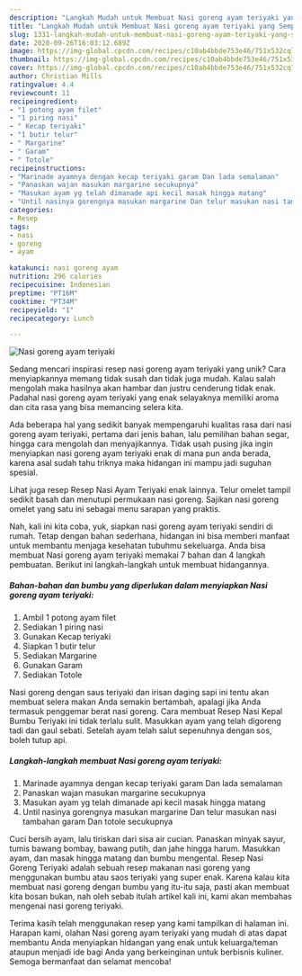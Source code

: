 ```yaml
---
description: "Langkah Mudah untuk Membuat Nasi goreng ayam teriyaki yang Sempurna"
title: "Langkah Mudah untuk Membuat Nasi goreng ayam teriyaki yang Sempurna"
slug: 1331-langkah-mudah-untuk-membuat-nasi-goreng-ayam-teriyaki-yang-sempurna
date: 2020-09-26T16:03:12.689Z
image: https://img-global.cpcdn.com/recipes/c10ab4bbde753e46/751x532cq70/nasi-goreng-ayam-teriyaki-foto-resep-utama.jpg
thumbnail: https://img-global.cpcdn.com/recipes/c10ab4bbde753e46/751x532cq70/nasi-goreng-ayam-teriyaki-foto-resep-utama.jpg
cover: https://img-global.cpcdn.com/recipes/c10ab4bbde753e46/751x532cq70/nasi-goreng-ayam-teriyaki-foto-resep-utama.jpg
author: Christian Mills
ratingvalue: 4.4
reviewcount: 11
recipeingredient:
- "1 potong ayam filet"
- "1 piring nasi"
- " Kecap teriyaki"
- "1 butir telur"
- " Margarine"
- " Garam"
- " Totole"
recipeinstructions:
- "Marinade ayamnya dengan kecap teriyaki garam Dan lada semalaman"
- "Panaskan wajan masukan margarine secukupnya"
- "Masukan ayam yg telah dimanade api kecil masak hingga matang"
- "Until nasinya gorengnya masukan margarine Dan telur masukan nasi tambahan garam Dan totole secukupnya"
categories:
- Resep
tags:
- nasi
- goreng
- ayam

katakunci: nasi goreng ayam 
nutrition: 296 calories
recipecuisine: Indonesian
preptime: "PT16M"
cooktime: "PT34M"
recipeyield: "1"
recipecategory: Lunch

---
```



![Nasi goreng ayam teriyaki](https://img-global.cpcdn.com/recipes/c10ab4bbde753e46/751x532cq70/nasi-goreng-ayam-teriyaki-foto-resep-utama.jpg)

Sedang mencari inspirasi resep nasi goreng ayam teriyaki yang unik? Cara menyiapkannya memang tidak susah dan tidak juga mudah. Kalau salah mengolah maka hasilnya akan hambar dan justru cenderung tidak enak. Padahal nasi goreng ayam teriyaki yang enak selayaknya memiliki aroma dan cita rasa yang bisa memancing selera kita.

Ada beberapa hal yang sedikit banyak mempengaruhi kualitas rasa dari nasi goreng ayam teriyaki, pertama dari jenis bahan, lalu pemilihan bahan segar, hingga cara mengolah dan menyajikannya. Tidak usah pusing jika ingin menyiapkan nasi goreng ayam teriyaki enak di mana pun anda berada, karena asal sudah tahu triknya maka hidangan ini mampu jadi suguhan spesial.

Lihat juga resep Resep Nasi Ayam Teriyaki enak lainnya. Telur omelet tampil sedikit basah dan menutupi permukaan nasi goreng. Sajikan nasi goreng omelet yang satu ini sebagai menu sarapan yang praktis.


Nah, kali ini kita coba, yuk, siapkan nasi goreng ayam teriyaki sendiri di rumah. Tetap dengan bahan sederhana, hidangan ini bisa memberi manfaat untuk membantu menjaga kesehatan tubuhmu sekeluarga. Anda bisa membuat Nasi goreng ayam teriyaki memakai 7 bahan dan 4 langkah pembuatan. Berikut ini langkah-langkah untuk membuat hidangannya.

<!--inarticleads1-->

##### Bahan-bahan dan bumbu yang diperlukan dalam menyiapkan Nasi goreng ayam teriyaki:

1. Ambil 1 potong ayam filet
1. Sediakan 1 piring nasi
1. Gunakan  Kecap teriyaki
1. Siapkan 1 butir telur
1. Sediakan  Margarine
1. Gunakan  Garam
1. Sediakan  Totole


Nasi goreng dengan saus teriyaki dan irisan daging sapi ini tentu akan membuat selera makan Anda semakin bertambah, apalagi jika Anda termasuk penggemar berat nasi goreng. Cara membuat Resep Nasi Kepal Bumbu Teriyaki ini tidak terlalu sulit. Masukkan ayam yang telah digoreng tadi dan gaul sebati. Setelah ayam telah salut sepenuhnya dengan sos, boleh tutup api. 

<!--inarticleads2-->

##### Langkah-langkah membuat Nasi goreng ayam teriyaki:

1. Marinade ayamnya dengan kecap teriyaki garam Dan lada semalaman
1. Panaskan wajan masukan margarine secukupnya
1. Masukan ayam yg telah dimanade api kecil masak hingga matang
1. Until nasinya gorengnya masukan margarine Dan telur masukan nasi tambahan garam Dan totole secukupnya


Cuci bersih ayam, lalu tiriskan dari sisa air cucian. Panaskan minyak sayur, tumis bawang bombay, bawang putih, dan jahe hingga harum. Masukkan ayam, dan masak hingga matang dan bumbu mengental. Resep Nasi Goreng Teriyaki adalah sebuah resep makanan nasi goreng yang menggunakan bumbu atau saos teriyaki yang super enak. Karena kalau kita membuat nasi goreng dengan bumbu yang itu-itu saja, pasti akan membuat kita bosan bukan, nah oleh sebab itulah artikel kali ini, kami akan membahas mengenai nasi goreng teriyaki. 

Terima kasih telah menggunakan resep yang kami tampilkan di halaman ini. Harapan kami, olahan Nasi goreng ayam teriyaki yang mudah di atas dapat membantu Anda menyiapkan hidangan yang enak untuk keluarga/teman ataupun menjadi ide bagi Anda yang berkeinginan untuk berbisnis kuliner. Semoga bermanfaat dan selamat mencoba!
